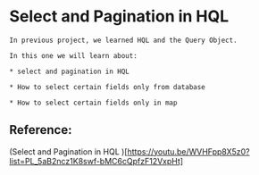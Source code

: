 # Select and Pagination in HQL 

	In previous project, we learned HQL and the Query Object.
	
	In this one we will learn about:
	
    * select and pagination in HQL
    
    * How to select certain fields only from database
    
    * How to select certain fields only in map 


## Reference:

(Select and Pagination in HQL   )[https://youtu.be/WVHFpp8X5z0?list=PL_5aB2ncz1K8swf-bMC6cQpfzF12VxpHt]
